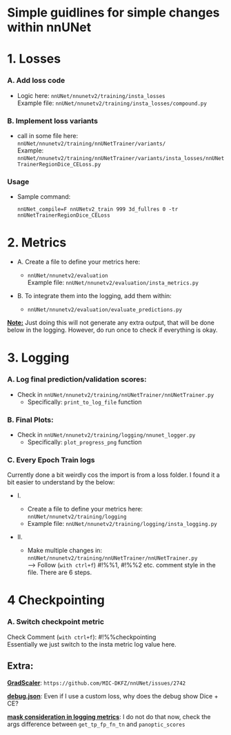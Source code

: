 # Simple guidlines for simple changes within nnUNet

# 1. Losses

### A. Add loss code
* Logic here: `nnUNet/nnunetv2/training/insta_losses` \
Example file: `nnUNet/nnunetv2/training/insta_losses/compound.py`

### B. Implement loss variants
* call in some file here: `nnUNet/nnunetv2/training/nnUNetTrainer/variants/` \
Example: `nnUNet/nnunetv2/training/nnUNetTrainer/variants/insta_losses/nnUNetTrainerRegionDice_CELoss.py`

### Usage
* Sample command:
    ```
    nnUNet_compile=F nnUNetv2_train 999 3d_fullres 0 -tr nnUNetTrainerRegionDice_CELoss
    ```

# 2. Metrics

* A. Create a file to define your metrics here: 
    * `nnUNet/nnunetv2/evaluation` \
    Example file: `nnUNet/nnunetv2/evaluation/insta_metrics.py`

* B. To integrate them into the logging, add them within: 
    * `nnUNet/nnunetv2/evaluation/evaluate_predictions.py`

**<ins>Note:</ins>** Just doing this will not generate any extra output, that will be done below in the logging. However, do run once to check if everything is okay.


# 3. Logging

### A. Log final prediction/validation scores:
* Check in `nnUNet/nnunetv2/training/nnUNetTrainer/nnUNetTrainer.py`
    * Specifically: `print_to_log_file` function

### B. Final Plots:
* Check in `nnUNet/nnunetv2/training/logging/nnunet_logger.py`
    * Specifically: `plot_progress_png` function

### C. Every Epoch Train logs
Currently done a bit weirdly cos the import is from a loss folder. I found it a bit easier to understand by the below:

* I. 
    * Create a file to define your metrics here: `nnUNet/nnunetv2/training/logging`
    * Example file: `nnUNet/nnunetv2/training/logging/insta_logging.py`

* II. 
    * Make multiple changes in: `nnUNet/nnunetv2/training/nnUNetTrainer/nnUNetTrainer.py` \
    --> Follow (`with ctrl+f`) #!%%1, #!%%2 etc. comment style in the file. There are 6 steps.


# 4 Checkpointing
### A. Switch checkpoint metric
Check Comment (`with ctrl+f`): #!%%checkpointing \
Essentially we just switch to the insta metric log value here.


## Extra:
**<ins>GradScaler**</ins>: `https://github.com/MIC-DKFZ/nnUNet/issues/2742`

**<ins>debug.json**</ins>: Even if I use a custom loss, why does the debug show Dice + CE?

**<ins>mask consideration in logging metrics**</ins>: I do not do that now, check the args difference between `get_tp_fp_fn_tn` and `panoptic_scores`